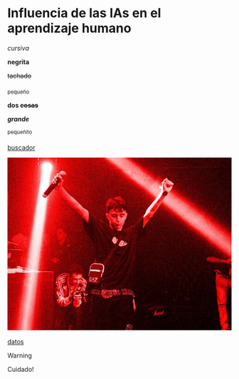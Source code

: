 # Influencia de las IAs en el aprendizaje humano

*cursiva*

**negrita**

~~tachado~~

<sub>pequeño</sub>

**dos ~~cosas~~**

***grande***

<sup>pequeñito</sup>

[buscador](http://www.google.com)

![MDA](src/M.jpg)

[datos](src/canciones.txt)


> [!WARNING]
> Cuidado!